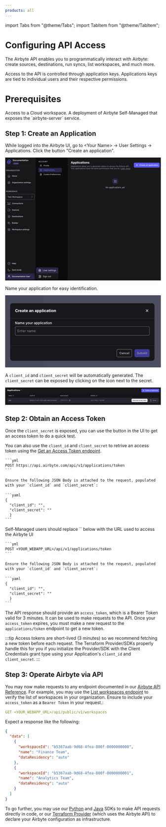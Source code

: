 ```yaml
---
products: all
---
```


import Tabs from "@theme/Tabs";
import TabItem from "@theme/TabItem";

# Configuring API Access

The Airbyte API enables you to programmatically interact with Airbyte: create sources, destinations, run syncs, list workspaces, and much more.

Access to the API is controlled through application keys. Applications keys are tied to individual users and their respective permissions. 

# Prerequisites
<Tabs groupId="cloud-hosted">
  <TabItem value="cloud" label="Cloud">
   Access to a Cloud workspace.

  </TabItem>
  <TabItem value="self-managed" label="Self-Managed">
    A deployment of Airbyte Self-Managed that exposes the `airbyte-server` service. 
  </TabItem>
</Tabs>

## Step 1: Create an Application

While logged into the Airbyte UI, go to \<Your Name\> -> User Settings -> Applications. Click the button "Create an application". 

![Create an Application](./assets/applications-ui.png)

Name your application for easy identification.

![Name Application](./assets/applications-create.png)
 

A `client_id` and `client_secret` will be automatically generated. The `client_secret` can be exposed by clicking on the icon next to the secret.

![Get Application Client and Secret](./assets/applications-client-secret.png)

## Step 2: Obtain an Access Token

Once the `client_secret` is exposed, you can use the button in the UI to get an access token to do a quick test. 

You can also use the `client_id` and `client_secret` to retrive an access token using the [Get an Access Token endpoint](https://reference.airbyte.com/reference/createaccesstoken).


<Tabs groupId="cloud-hosted">
  <TabItem value="cloud" label="Cloud">
    
    ```yml
    POST https://api.airbyte.com/api/v1/applications/token
    ```

    Ensure the following JSON Body is attached to the request, populated with your `client_id` and `client_secret`:

    ```yaml
    { 
      "client_id": "", 
      "client_secret": "" 
      }
    ```

  </TabItem>
  <TabItem value="self-managed" label="Self-Managed">
    Self-Managed users should replace `<YOUR_WEBAPP_URL>` below with the URL used to access the Airbyte UI

    ```yml
    POST <YOUR_WEBAPP_URL>/api/v1/applications/token
    ```

    Ensure the following JSON Body is attached to the request, populated with your `client_id` and `client_secret`:

    ```yaml
    { 
      "client_id": "", 
      "client_secret": "" 
      }
    ```
  </TabItem>
</Tabs>

The API response should provide an `access_token`, which is a Bearer Token valid for 3 minutes. It can be used to make requests to the API. Once your `access_token` expires, you must make a new request to the `applications/token` endpoint to get a new token.

:::tip
Access tokens are short-lived (3 minutes) so we recommend fetching a new token before each request. The Terraform Provider/SDKs properly handle this for you if you initialize the Provider/SDK with the Client Credentials grant type using your Application's `client_id` and `client_secret`.
:::

## Step 3: Operate Airbyte via API

You may now make requests to any endpoint documented in our [Airbyte API Reference](https://reference.airbyte.com). For example, you may use the [List workspaces endpoint](https://reference.airbyte.com/reference/listworkspaces) to verify the list of workspaces in your organization. Ensure to include your `access_token` as a `Bearer Token` in your request.:

```yaml
GET <YOUR_WEBAPP_URL>/api/public/v1/workspaces
```

Expect a response like the following:

```json
{
  "data": [
    {
      "workspaceId": "b5367aab-9d68-4fea-800f-0000000000",
      "name": "Finance Team",
      "dataResidency": "auto"
    },
    {
      "workspaceId": "b5367aab-9d68-4fea-800f-0000000001",
      "name": "Analytics Team",
      "dataResidency": "auto"
    }
  ]
}
```

To go further, you may use our [Python](https://github.com/airbytehq/airbyte-api-python-sdk) and [Java](https://github.com/airbytehq/airbyte-api-java-sdk) SDKs to make API requests directly in code, or our [Terraform Provider](https://registry.terraform.io/providers/airbytehq/airbyte/latest) (which uses the Airbyte API) to declare your Airbyte configuration as infrastructure.
